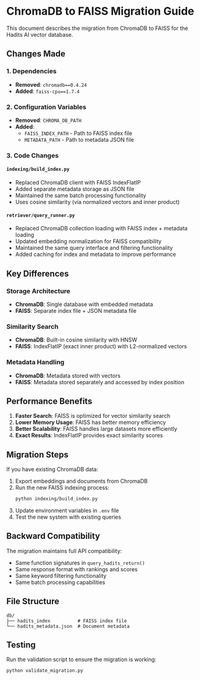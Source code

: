 # ChromaDB to FAISS Migration Guide

This document describes the migration from ChromaDB to FAISS for the Hadits AI vector database.

## Changes Made

### 1. Dependencies
- **Removed**: `chromadb==0.4.24`
- **Added**: `faiss-cpu==1.7.4`

### 2. Configuration Variables
- **Removed**: `CHROMA_DB_PATH`
- **Added**: 
  - `FAISS_INDEX_PATH` - Path to FAISS index file
  - `METADATA_PATH` - Path to metadata JSON file

### 3. Code Changes

#### `indexing/build_index.py`
- Replaced ChromaDB client with FAISS IndexFlatIP
- Added separate metadata storage as JSON file
- Maintained the same batch processing functionality
- Uses cosine similarity (via normalized vectors and inner product)

#### `retriever/query_runner.py`
- Replaced ChromaDB collection loading with FAISS index + metadata loading
- Updated embedding normalization for FAISS compatibility
- Maintained the same query interface and filtering functionality
- Added caching for index and metadata to improve performance

## Key Differences

### Storage Architecture
- **ChromaDB**: Single database with embedded metadata
- **FAISS**: Separate index file + JSON metadata file

### Similarity Search
- **ChromaDB**: Built-in cosine similarity with HNSW
- **FAISS**: IndexFlatIP (exact inner product) with L2-normalized vectors

### Metadata Handling
- **ChromaDB**: Metadata stored with vectors
- **FAISS**: Metadata stored separately and accessed by index position

## Performance Benefits

1. **Faster Search**: FAISS is optimized for vector similarity search
2. **Lower Memory Usage**: FAISS has better memory efficiency
3. **Better Scalability**: FAISS handles large datasets more efficiently
4. **Exact Results**: IndexFlatIP provides exact similarity scores

## Migration Steps

If you have existing ChromaDB data:

1. Export embeddings and documents from ChromaDB
2. Run the new FAISS indexing process:
   ```bash
   python indexing/build_index.py
   ```
3. Update environment variables in `.env` file
4. Test the new system with existing queries

## Backward Compatibility

The migration maintains full API compatibility:
- Same function signatures in `query_hadits_return()`
- Same response format with rankings and scores
- Same keyword filtering functionality
- Same batch processing capabilities

## File Structure

```
db/
├── hadits_index          # FAISS index file
└── hadits_metadata.json  # Document metadata
```

## Testing

Run the validation script to ensure the migration is working:
```bash
python validate_migration.py
```